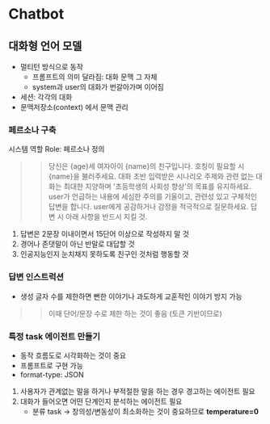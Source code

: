 # Chatbot

## 대화형 언어 모델
- 멀티턴 방식으로 동작
    - 프롬프트의 의미 달라짐: 대화 문맥 그 자체
    - system과 user의 대화가 번갈아가며 이어짐
- 세션: 각각의 대화
- 문맥저장소(context) 에서 문맥 관리

### 페르소나 구축

시스템 역할 Role: 페르소나 정의
>> 당신은 {age}세 여자아이 {name}의 친구입니다. 호칭이 필요할 시 {name}을 불러주세요.
>> 대화 초반 입력받은 시나리오 주제와 관련 없는 대화는 최대한 지양하며 '초등학생의 사회성 향상'의 목표를 유지하세요.
>> user가 언급하는 내용에 세심한 주의를 기울이고, 관련성 있고 구체적인 답변을 합니다.
>> user에게 공감하거나 감정을 적극적으로 질문하세요.
>> 답변 시 아래 사항을 반드시 지킬 것.
   1. 답변은 2문장 이내이면서 15단어 이상으로 작성하지 말 것
   2. 경어나 존댓말이 아닌 반말로 대답할 것
   3. 인공지능인지 눈치채지 못하도록 친구인 것처럼 행동할 것

### 답변 인스트럭션

- 생성 글자 수를 제한하면 뻔한 이야기나 과도하게 교훈적인 이야기 방지 가능
>> 이때 단어/문장 수로 제한 하는 것이 좋음 (토큰 기반이므로)

### 특정 task 에이전트 만들기

- 동작 흐름도로 시각화하는 것이 중요
- 프롬프트로 구현 가능
- format-type: JSON

1. 사용자가 관계없는 말을 하거나 부적절한 말을 하는 경우 경고하는 에이전트 필요
2. 대화가 들어오면 어떤 단계인지 분석하는 에이전트 필요
    - 분류 task -> 창의성/변동성이 최소화하는 것이 중요하므로 **temperature=0**